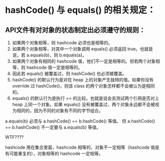 # hashCode() 与 equals() 的相关规定：

## API文件有对对象的状态制定出必须遵守的规则：

1. 如果两个对象相等，则 hashcode 必须也是相等的。
2. 如果两个对象相等，对其中一个对象调用 equals() 必须返回 true。也就是说，若 a.equals(b)，则 b.equals(a)。
3. 如果两个对象有相同的 hashcode 值，他们不一定是相等的。但若两个对象相等，则 hashcode 值一定是相等的。
4. 因此若 equals() 被覆盖过，则 hashCode() 也必须被覆盖。
5. hashCode() 的默认行为是对在 heap 上的对象产生独特的值。如果你没有 override 过 hashCode()，则该 class 的两个对象怎样都不会被认为是相同的。
6. equals() 的默认行为是执行 == 的比较。也就是说会去测试两个引用是否对上 heap 上同一个对象。如果 equals() 没有被覆盖过，两个对象永远都不会被视为相同的，因为不同的对象有不同的字节组合。

a.equals(b) 必须与 a.hashCode() == b.hashCode() 等值。
但 a.hashCode() == b.hashCode() 不一定要与 a.equals(b) 等值。

WTF????

hashcode 用在集合里面，hashcode 相等的，对象不一定相等（hashcode 值是有可能重复的），对象相等的 hashcode 一定相等。